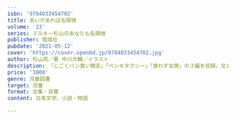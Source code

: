 ```yaml
---
isbn: '9784033454702'
title: あいがあれば名探偵
volume: '23'
series: ミルキー杉山のあなたも名探偵
publisher: 偕成社
pubdate: '2021-05-12'
cover: 'https://cover.openbd.jp/9784033454702.jpg'
author: 杉山亮／著 中川大輔／イラスト
description: 「じごくパン食い競走」「ペンキタクシー」「食わず女房」の３編を収録。文と絵をヒントに、主人公より先に事件を解決できるかな？
price: '1000'
genre: 児童図書
target: 児童
format: 全集・双書
content: 日本文学、小説・物語

---
```

